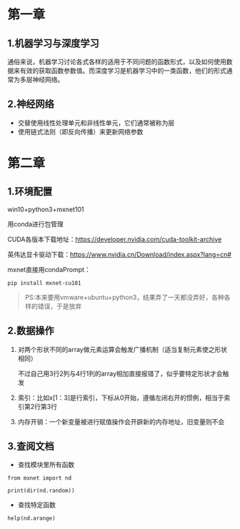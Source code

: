 # **第一章**

## 1.机器学习与深度学习

通俗来说，机器学习讨论各式各样的适用于不同问题的函数形式，以及如何使用数据来有效的获取函数参数值。而深度学习是机器学习中的一类函数，他们的形式通常为多层神经网络。

## 2.神经网络

- 交替使用线性处理单元和非线性单元，它们通常被称为层
- 使用链式法则（即反向传播）来更新网络参数

# 第二章

## 1.环境配置

win10+python3+mxnet101

用conda进行包管理

CUDA各版本下载地址：https://developer.nvidia.com/cuda-toolkit-archive

英伟达显卡驱动下载：https://www.nvidia.cn/Download/index.aspx?lang=cn#

mxnet直接用condaPrompt：

```
pip install mxnet-cu101
```



> PS:本来要用vmware+ubuntu+python3，结果弄了一天都没弄好，各种各样的错误，于是放弃



## 2.数据操作

1. 对两个形状不同的array做元素运算会触发广播机制（适当复制元素使之形状相同）

   不过自己用3行2列与4行1列的array相加直接报错了，似乎要特定形状才会触发

2. 索引：比如x[1：3]是行索引，下标从0开始，遵循左闭右开的惯例，相当于索引第2行第3行

3. 内存开销：一个新变量被进行赋值操作会开辟新的内存地址，旧变量则不会

## 3.查阅文档

- 查找模块里所有函数

```
from mxnet import nd

print(dir(nd.random))
```

- 查找特定函数

```
help(nd.arange)
```

